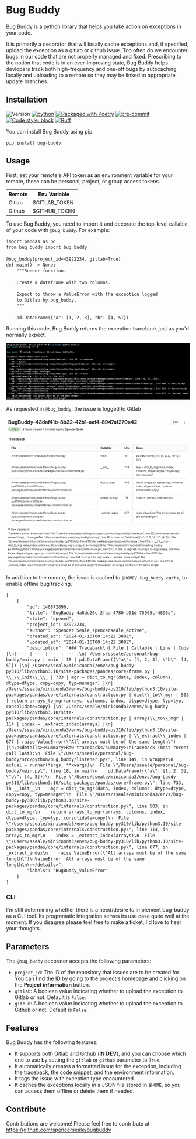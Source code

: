# Bug Buddy

Bug Buddy is a python library that helps you take action on exceptions in your code.

It is primarily a decorator that will locally cache exceptions and, if specified, upload the exception as a gitlab or github issue. Too often do we encounter bugs in our code that are not properly managed and fixed. Prescribing to the notion that code is in an ever-improving state, Bug Buddy helps devlopers track both high-frequency and one-off bugs by autocaching locally and uploading to a remote so they may be linked to appropriate update branches.

## Installation

![Version](https://img.shields.io/badge/version-1.0.4-blue)
[![python](https://img.shields.io/badge/Python-3.10-3776AB.svg?style=flat&logo=python&logoColor=white)](https://www.python.org)
[![Packaged with Poetry](https://img.shields.io/badge/packaging-poetry-cyan.svg?style=flat-square&logo=python)](https://python-poetry.org/)
[![pre-commit](https://img.shields.io/badge/pre--commit-enabled-brightgreen?logo=pre-commit&logoColor=white)](https://github.com/pre-commit/pre-commit)
[![Code style: black](https://img.shields.io/badge/code%20style-black-000000.svg)](https://github.com/psf/black)
[![Ruff](https://img.shields.io/endpoint?url=https://raw.githubusercontent.com/astral-sh/ruff/main/assets/badge/v2.json)](https://github.com/astral-sh/ruff)

You can install Bug Buddy using pip:

```
pip install bug-buddy
```

## Usage

First, set your remote's API token as an environment variable for your remote, these can be personal, project, or group access tokens.

| Remote | Env Variable |
| --- | --- |
Gitlab | $GITLAB_TOKEN |
Github | $GITHUB_TOKEN |

To use Bug Buddy, you need to import it and decorate the top-level callable of your code with `@bug_buddy`. For example:

```
import pandas as pd
from bug_buddy import bug_buddy

@bug_buddy(project_id=43922234, gitlab=True)
def main() -> None:
    """Runner function.

    Create a dataframe with two columns.

    Expect to throw a ValueError with the exception logged
    to Gitlab by bug_buddy.
    """

    pd.DataFrame({"a": [1, 2, 3], "b": [4, 5]})
```

Running this code, Bug Buddy returns the exception traceback just as you'd normally expect.

![alt text](src/images/stdout.png)

As requested in `@bug_buddy`, the issue is logged to Gitlab

![alt text](src/images/gl_issue_result.png)

In addition to the remote, the issue is cached to `$HOME/.bug_buddy.cache`, to enable offline bug tracking.
```
[
    {
        "id": 140872896,
        "title": "BugBuddy-4a8dd26c-2faa-4780-b01d-75965cf4896a",
        "state": "opened",
        "project_id": 43922234,
        "author": "Spencer Seale_spencerseale_active",
        "created_at": "2024-01-16T00:14:22.388Z",
        "updated_at": "2024-01-16T00:14:22.388Z",
        "description": "### Traceback\n| File | Callable | Line | Code |\n| --- | --- | --- | --- |\n| /Users/sseale/personal/bug-buddy/main.py | main | 18 | pd.DataFrame({\"a\": [1, 2, 3], \"b\": [4, 5]}) |\n| /Users/sseale/miniconda3/envs/bug-buddy-py310/lib/python3.10/site-packages/pandas/core/frame.py | \\_\\_init\\_\\_ | 733 | mgr = dict_to_mgr(data, index, columns, dtype=dtype, copy=copy, typ=manager) |\n| /Users/sseale/miniconda3/envs/bug-buddy-py310/lib/python3.10/site-packages/pandas/core/internals/construction.py | dict\\_to\\_mgr | 503 | return arrays_to_mgr(arrays, columns, index, dtype=dtype, typ=typ, consolidate=copy) |\n| /Users/sseale/miniconda3/envs/bug-buddy-py310/lib/python3.10/site-packages/pandas/core/internals/construction.py | arrays\\_to\\_mgr | 114 | index = _extract_index(arrays) |\n| /Users/sseale/miniconda3/envs/bug-buddy-py310/lib/python3.10/site-packages/pandas/core/internals/construction.py | \\_extract\\_index | 677 | raise ValueError(\"All arrays must be of the same length\") |\n\n<details><summary>Raw traceback</summary>\nTraceback (most recent call last):\n  File \"/Users/sseale/personal/bug-buddy/src/python/bug_buddy/listener.py\", line 149, in wrapper\n    actual = runner(*args, **kwargs)\n  File \"/Users/sseale/personal/bug-buddy/main.py\", line 18, in main\n    pd.DataFrame({\"a\": [1, 2, 3], \"b\": [4, 5]})\n  File \"/Users/sseale/miniconda3/envs/bug-buddy-py310/lib/python3.10/site-packages/pandas/core/frame.py\", line 733, in __init__\n    mgr = dict_to_mgr(data, index, columns, dtype=dtype, copy=copy, typ=manager)\n  File \"/Users/sseale/miniconda3/envs/bug-buddy-py310/lib/python3.10/site-packages/pandas/core/internals/construction.py\", line 503, in dict_to_mgr\n    return arrays_to_mgr(arrays, columns, index, dtype=dtype, typ=typ, consolidate=copy)\n  File \"/Users/sseale/miniconda3/envs/bug-buddy-py310/lib/python3.10/site-packages/pandas/core/internals/construction.py\", line 114, in arrays_to_mgr\n    index = _extract_index(arrays)\n  File \"/Users/sseale/miniconda3/envs/bug-buddy-py310/lib/python3.10/site-packages/pandas/core/internals/construction.py\", line 677, in _extract_index\n    raise ValueError(\"All arrays must be of the same length\")\nValueError: All arrays must be of the same length\n\n</details>",
        "labels": "BugBuddy_ValueError"
    }
]
```

### CLI

I'm still determining whether there is a need/desire to implement bug-buddy as a CLI tool. Its programatic integration serves its use case quite well at the moment. If you disagree please feel free to make a ticket, I'd love to hear your thoughts.

## Parameters

The `@bug_buddy` decorator accepts the following parameters:

- `project_id`: The ID of the repository that issues are to be created for. You can find the ID by going to the project's homepage and clicking on the **Project information** button.
- `gitlab`: A boolean value indicating whether to upload the exception to Gitlab or not. Default is `False`.
- `github`: A boolean value indicating whether to upload the exception to Github or not. Default is `False`.

## Features

Bug Buddy has the following features:

- It supports both Gitlab and Github (**IN DEV**), and you can choose which one to use by setting the `gitlab` or `github` parameter to `True`.
- It automatically creates a formatted issue for the exception, including the traceback, the code snippet, and the environment information.
- It tags the issue with exception type encountered.
- It caches the exceptions locally in a JSON file stored in `$HOME`, so you can access them offline or delete them if needed.

## Contribute

Contributions are welcome! Please feel free to contribute at https://github.com/spencerseale/bugbuddy
